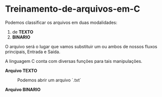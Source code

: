 # Treinamento-de-arquivos-em-C
<p> Podemos classificar os arquivos em duas modalidades:</p>
        <ol>
            <li>de <b>TEXTO</b></li>
            <li><b>BINARIO</b></li>
        </ol>
        <p> O arquivo será o lugar que vamos substituir um ou ambos de nossos fluxos principais, Entrada e Saida.</p>
        <p>A linguagem C conta com diversas funções para tais manipulações.</p>       
        <dl>
              <dt><b> Arquivo TEXTO</b></dt>
              <dd>
                  <p> Podemos abrir um arquivo ´.txt´</p>   
              </dd>
              <dt><b>Arquivo BINARIO</b></dt>
        </dl>
        
